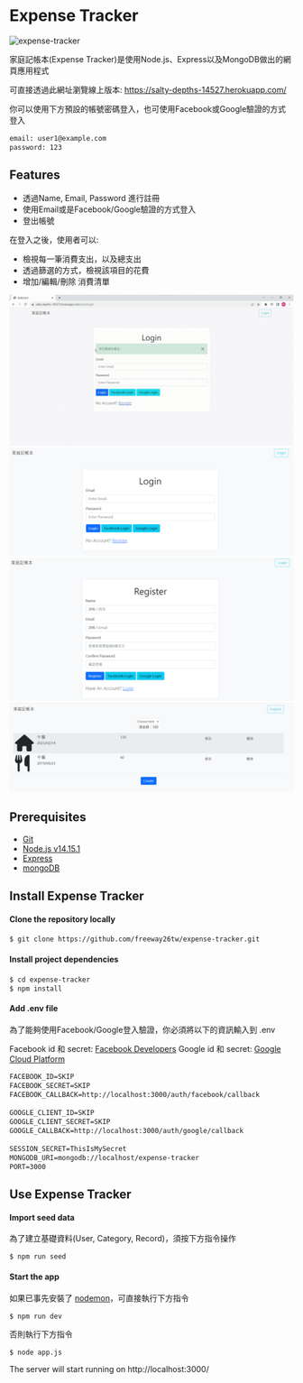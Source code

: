 # Expense Tracker

![expense-tracker](/public/photos/expense-tracker.gif)

家庭記帳本(Expense Tracker)是使用Node.js、Express以及MongoDB做出的網頁應用程式

可直接透過此網址瀏覽線上版本: https://salty-depths-14527.herokuapp.com/

你可以使用下方預設的帳號密碼登入，也可使用Facebook或Google驗證的方式登入

```
email: user1@example.com
password: 123
```

## Features

- 透過Name, Email, Password 進行註冊
- 使用Email或是Facebook/Google驗證的方式登入
- 登出帳號

在登入之後，使用者可以:

- 檢視每一筆消費支出，以及總支出
- 透過篩選的方式，檢視該項目的花費
- 增加/編輯/刪除 消費清單

![RWD](/public/photos/expense-tracker-RWD.gif)
![Login page](/public/photos/login.png)
![Register page](/public/photos/register.png)
![Expense page](/public/photos/expense.png)

## Prerequisites

- [Git](https://git-scm.com/downloads)
- [Node.js v14.15.1](https://nodejs.org/en/)
- [Express](https://expressjs.com/)
- [mongoDB](https://www.mongodb.com/)

## Install Expense Tracker

#### Clone the repository locally

```
$ git clone https://github.com/freeway26tw/expense-tracker.git
```

#### Install project dependencies

```
$ cd expense-tracker
$ npm install
```

#### Add .env file

為了能夠使用Facebook/Google登入驗證，你必須將以下的資訊輸入到 .env

Facebook id 和 secret: [Facebook Developers](https://developers.facebook.com/)
Google id 和 secret: [Google Cloud Platform](https://console.cloud.google.com/?hl=zh-TW)

```
FACEBOOK_ID=SKIP
FACEBOOK_SECRET=SKIP
FACEBOOK_CALLBACK=http://localhost:3000/auth/facebook/callback

GOOGLE_CLIENT_ID=SKIP
GOOGLE_CLIENT_SECRET=SKIP
GOOGLE_CALLBACK=http://localhost:3000/auth/google/callback

SESSION_SECRET=ThisIsMySecret
MONGODB_URI=mongodb://localhost/expense-tracker
PORT=3000
```

## Use Expense Tracker

#### Import seed data

為了建立基礎資料(User, Category, Record)，須按下方指令操作

```
$ npm run seed
```

#### Start the app

如果已事先安裝了 [nodemon](https://www.npmjs.com/package/nodemon)，可直接執行下方指令
```
$ npm run dev
```

否則執行下方指令

```
$ node app.js
```

The server will start running on http://localhost:3000/
